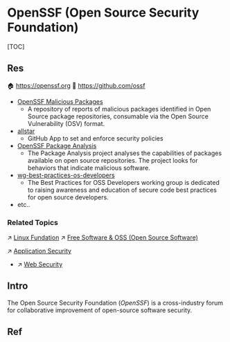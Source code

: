 # OpenSSF (Open Source Security Foundation)

[TOC]



## Res
🏠 https://openssf.org
🚧 https://github.com/ossf
- [OpenSSF Malicious Packages](https://github.com/ossf/malicious-packages)
	- A repository of reports of malicious packages identified in Open Source package repositories, consumable via the Open Source Vulnerability (OSV) format.
- [allstar](https://github.com/ossf/allstar)
	- GitHub App to set and enforce security policies
- [OpenSSF Package Analysis](https://github.com/ossf/package-analysis)
	- The Package Analysis project analyses the capabilities of packages available on open source repositories. The project looks for behaviors that indicate malicious software.
- [wg-best-practices-os-developers](https://github.com/ossf/wg-best-practices-os-developers)
	- The Best Practices for OSS Developers working group is dedicated to raising awareness and education of secure code best practices for open source developers.
- etc..


### Related Topics
↗ [Linux Fundation](../../../🔑%20CS_Core/🥷🏼%20Operating%20System%20(Engineering)/Linux%20(Derived%20From%20UNIX%20Family)/Linux%20Fundation.md)
↗ [Free Software & OSS (Open Source Software)](../../../🔑%20CS_Core/🥷🏼%20Operating%20System%20(Engineering)/Linux%20(Derived%20From%20UNIX%20Family)/Free%20Software%20&%20OSS%20(Open%20Source%20Software)/Free%20Software%20&%20OSS%20(Open%20Source%20Software).md)

↗ [Application Security](../../Application%20Security/Application%20Security.md)
- ↗ [Web Security](../../Application%20Security/💉%20Web%20Security/Web%20Security.md)



## Intro
The Open Source Security Foundation (_OpenSSF_) is a cross-industry forum for collaborative improvement of open-source software security.



## Ref

